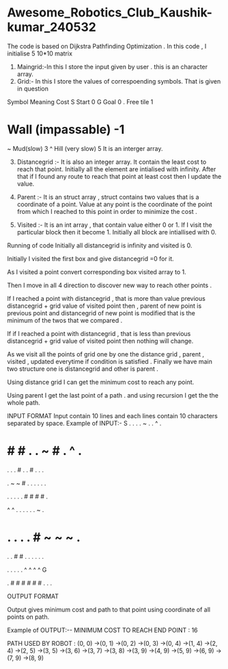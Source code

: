 # Awesome_Robotics_Club_Kaushik-kumar_240532
The code is based on Dijkstra Pathfinding Optimization . 
In this code , I initialise 5 10*10   matrix
1)	Maingrid:-In this I store the input given by user . this is an character array.
2)	Grid:- In this I store the values of correspoending  symbols. That is given in question 

	
Symbol	Meaning	Cost
S	Start	0
G	Goal	0
.	Free tile	1
#	Wall (impassable)	-1
~	Mud(slow)	3
^	Hill (very slow)	5
It is an interger array.

3)	Distancegrid :- It is also an integer array. It contain the  least cost to reach that point.
Initially all the element are intialised with infinity. After that if I found any route to reach that point at least cost then I update the value.

4)	Parent :- It is an struct array , struct contains two values that is a coordinate of a point. Value at any point is the coordinate of the point from which I reached to this point in order to minimize the cost .
5)	Visited :- It is an int array , that contain value either 0 or 1. If I visit the particular block then it become 1. Initially all block are intiallised  with 0.



Running of code 
Initially all distancegrid is infinity and visited is 0.

Initially I visited the first box and give distancegrid =0 for it.

As I visited a point convert corresponding box  visited array to 1.

Then I move in all 4 direction to discover new way to reach other points .

 If I reached a point with distancegrid , that is more than  value previous distancegrid + grid value of visited point then , parent of new point is previous point   and distancegrid of new point is modified  that is the minimum of the twos that we compared .
 
 If if I reached a point with distancegrid , that is less than previous distancegrid + grid value of visited point then nothing will change. 

 
As we visit all the points of grid one by one the distance grid , parent , visited , updated everytime if condition is satisfied .
Finally we have main two structure one is distancegrid and other is parent . 

Using distance grid I can get the  minimum cost to reach any point. 

Using parent I get the last point of a path . and using recursion I get the the whole path.



INPUT FORMAT
Input contain 10 lines and each lines contain 10 characters separated by space.
Example of INPUT:-
S . . . . ~ . . ^ .

# # # . . ~ # . ^ .

. . . # . . # . . .

. ~ ~ # . . . . . .

. . . . . # # # # .

^ ^ . . . . . . ~ .

# . . . . # ~ ~ ~ .

. . # # . . . . . .

. . . . . ^ ^ ^ ^ G

. # # # # # # . . .

OUTPUT FORMAT

Output gives minimum cost and path to that point using coordinate of all points on path.

 Example of OUTPUT:--   MINIMUM COST TO REACH END POINT : 16
 
PATH USED BY ROBOT : (0, 0) ->(0, 1) ->(0, 2) ->(0, 3) ->(0, 4) ->(1, 4) ->(2, 4) ->(2, 5) ->(3, 5) ->(3, 6) ->(3, 7) ->(3, 8) ->(3, 9) ->(4, 9) ->(5, 9) ->(6, 9) ->(7, 9) ->(8, 9)


